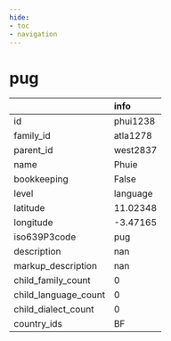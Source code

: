 ```yaml
---
hide:
- toc
- navigation
---
```

# pug
|                      | info     |
|:---------------------|:---------|
| id                   | phui1238 |
| family_id            | atla1278 |
| parent_id            | west2837 |
| name                 | Phuie    |
| bookkeeping          | False    |
| level                | language |
| latitude             | 11.02348 |
| longitude            | -3.47165 |
| iso639P3code         | pug      |
| description          | nan      |
| markup_description   | nan      |
| child_family_count   | 0        |
| child_language_count | 0        |
| child_dialect_count  | 0        |
| country_ids          | BF       |